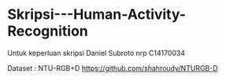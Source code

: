 # Skripsi---Human-Activity-Recognition
Untuk keperluan skripsi Daniel Subroto nrp C14170034

Dataset : NTU-RGB+D
https://github.com/shahroudy/NTURGB-D